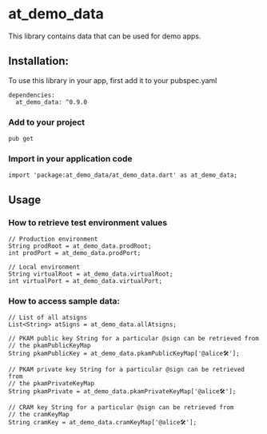 # at_demo_data
This library contains data that can be used for demo apps.

## Installation:
To use this library in your app, first add it to your pubspec.yaml
```  
dependencies:
  at_demo_data: ^0.9.0
```
### Add to your project 
```
pub get 
```
### Import in your application code
```
import 'package:at_demo_data/at_demo_data.dart' as at_demo_data;
```
## Usage
### How to retrieve test environment values
```
// Production environment
String prodRoot = at_demo_data.prodRoot;
int prodPort = at_demo_data.prodPort;

// Local environment
String virtualRoot = at_demo_data.virtualRoot;
int virtualPort = at_demo_data.virtualPort;
```

### How to access sample data:
```
// List of all atsigns
List<String> atSigns = at_demo_data.allAtsigns;

// PKAM public key String for a particular @sign can be retrieved from 
// the pkamPublicKeyMap
String pkamPublicKey = at_demo_data.pkamPublicKeyMap['@alice🛠'];

// PKAM private key String for a particular @sign can be retrieved from 
// the pkamPrivateKeyMap
String pkamPrivate = at_demo_data.pkamPrivateKeyMap['@alice🛠'];

// CRAM key String for a particular @sign can be retrieved from 
// the cramKeyMap
String cramKey = at_demo_data.cramKeyMap['@alice🛠'];
```
